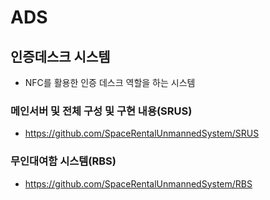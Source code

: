 # ADS

## 인증데스크 시스템
* NFC를 활용한 인증 데스크 역할을 하는 시스템

### 메인서버 및 전체 구성 및 구현 내용(SRUS)
* https://github.com/SpaceRentalUnmannedSystem/SRUS
### 무인대여함 시스템(RBS)
* https://github.com/SpaceRentalUnmannedSystem/RBS

